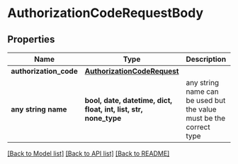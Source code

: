 # AuthorizationCodeRequestBody


## Properties
Name | Type | Description | Notes
------------ | ------------- | ------------- | -------------
**authorization_code** | [**AuthorizationCodeRequest**](AuthorizationCodeRequest.md) |  | [optional] 
**any string name** | **bool, date, datetime, dict, float, int, list, str, none_type** | any string name can be used but the value must be the correct type | [optional]

[[Back to Model list]](../README.md#documentation-for-models) [[Back to API list]](../README.md#documentation-for-api-endpoints) [[Back to README]](../README.md)


